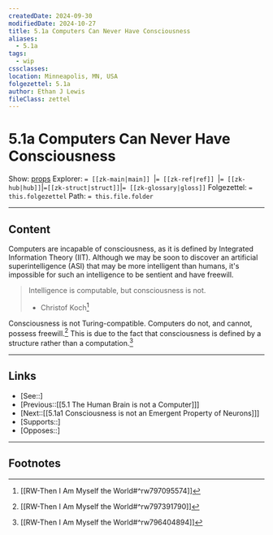 ```yaml
---
createdDate: 2024-09-30
modifiedDate: 2024-10-27
title: 5.1a Computers Can Never Have Consciousness
aliases:
  - 5.1a
tags:
  - wip
cssclasses: 
location: Minneapolis, MN, USA
folgezettel: 5.1a
author: Ethan J Lewis
fileClass: zettel
---
```


# 5.1a Computers Can Never Have Consciousness

Show: [props](obsidian://adv-uri?vault=ejl-zk&commandid=properties%3Aopen-local)
Explorer: `= [[zk-main|main]] `|`= [[zk-ref|ref]] `|`= [[zk-hub|hub]]`|`=[[zk-struct|struct]]`|`= [[zk-glossary|gloss]]`
Folgezettel: `= this.folgezettel` 
Path: `= this.file.folder`
- - -

## Content

Computers are incapable of consciousness, as it is defined by Integrated Information Theory (IIT). Although we may be soon to discover an artificial superintelligence (ASI) that may be more intelligent than humans, it's impossible for such an intelligence to be sentient and have freewill.

> Intelligence is computable, but consciousness is not.
> - Christof Koch[^1]

Consciousness is not Turing-compatible. Computers do not, and cannot, possess freewill.[^2] This is due to the fact that consciousness is defined by a structure rather than a computation.[^3]

- - -

## Links

- [See::]
- [Previous::[[5.1 The Human Brain is not a Computer]]]
- [Next::[[5.1a1 Consciousness is not an Emergent Property of Neurons]]]
- [Supports::]
- [Opposes::]
- - -

## Footnotes

[^1]: [[RW-Then I Am Myself the World#^rw797095574]]
[^2]: [[RW-Then I Am Myself the World#^rw797391790]]
[^3]: [[RW-Then I Am Myself the World#^rw796404894]]